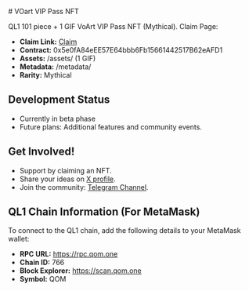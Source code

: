 \# VOart VIP Pass NFT

QL1  101 piece + 1 GIF VoArt VIP Pass NFT  (Mythical). Claim Page:

- **Claim Link:** [Claim](https://thirdweb.com/ql1/0x5e0fA84eEE57E64bbb6Fb15661442517B62eAFD1)
- **Contract:** 0x5e0fA84eEE57E64bbb6Fb15661442517B62eAFD1
- **Assets:** /assets/ (1 GIF)
- **Metadata:** /metadata/
- **Rarity:** Mythical

## Development Status
- Currently in beta phase
- Future plans: Additional features and community events.

## Get Involved!
- Support by claiming an NFT.
- Share your ideas on [X profile](https://x.com/VVOART).
- Join the community: [Telegram Channel](https://t.me/VulturesVLT).

## QL1 Chain Information (For MetaMask)
To connect to the QL1 chain, add the following details to your MetaMask wallet:
- **RPC URL:** https://rpc.qom.one
- **Chain ID:** 766
- **Block Explorer:** https://scan.qom.one
- **Symbol:** QOM
